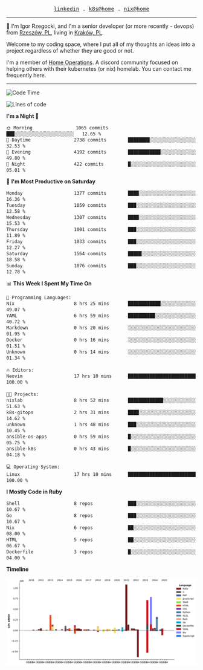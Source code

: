 <p align="center">
  <samp>
    <a href="https://www.linkedin.com/in/ajgon">linkedin</a> .
    <a href="https://github.com/deedee-ops/k8s-gitops">k8s@home</a> .
    <a href="https://github.com/deedee-ops/nixlab">nix@home</a>
  </samp>
</p>

----------------------------------------------------------------

:wave: I'm Igor Rzegocki, and I'm a senior developer (or more recently - devops) from [Rzeszów, PL](https://en.wikipedia.org/wiki/Rzesz%C3%B3w), living in [Kraków, PL](https://en.wikipedia.org/wiki/Krak%C3%B3w).

Welcome to my coding space, where I put all of my thoughts an ideas into a project regardless of whether they are good or not.

I'm a member of [Home Operations](https://discord.gg/home-operations). A discord community focused on helping others with their kubernetes (or nix) homelab. You can contact me frequently here.

----------------------------------------------------------------

<!--START_SECTION:waka-->
![Code Time](http://img.shields.io/badge/Code%20Time-825%20hrs%2050%20mins-blue)

![Lines of code](https://img.shields.io/badge/From%20Hello%20World%20I%27ve%20Written-4.8%20million%20lines%20of%20code-blue)

**I'm a Night 🦉** 

```text
🌞 Morning                1065 commits        ███░░░░░░░░░░░░░░░░░░░░░░   12.65 % 
🌆 Daytime                2738 commits        ████████░░░░░░░░░░░░░░░░░   32.53 % 
🌃 Evening                4192 commits        ████████████░░░░░░░░░░░░░   49.80 % 
🌙 Night                  422 commits         █░░░░░░░░░░░░░░░░░░░░░░░░   05.01 % 
```
📅 **I'm Most Productive on Saturday** 

```text
Monday                   1377 commits        ████░░░░░░░░░░░░░░░░░░░░░   16.36 % 
Tuesday                  1059 commits        ███░░░░░░░░░░░░░░░░░░░░░░   12.58 % 
Wednesday                1307 commits        ████░░░░░░░░░░░░░░░░░░░░░   15.53 % 
Thursday                 1001 commits        ███░░░░░░░░░░░░░░░░░░░░░░   11.89 % 
Friday                   1033 commits        ███░░░░░░░░░░░░░░░░░░░░░░   12.27 % 
Saturday                 1564 commits        █████░░░░░░░░░░░░░░░░░░░░   18.58 % 
Sunday                   1076 commits        ███░░░░░░░░░░░░░░░░░░░░░░   12.78 % 
```


📊 **This Week I Spent My Time On** 

```text
💬 Programming Languages: 
Nix                      8 hrs 25 mins       ████████████░░░░░░░░░░░░░   49.07 % 
YAML                     6 hrs 59 mins       ██████████░░░░░░░░░░░░░░░   40.72 % 
Markdown                 0 hrs 20 mins       ░░░░░░░░░░░░░░░░░░░░░░░░░   01.95 % 
Docker                   0 hrs 16 mins       ░░░░░░░░░░░░░░░░░░░░░░░░░   01.51 % 
Unknown                  0 hrs 14 mins       ░░░░░░░░░░░░░░░░░░░░░░░░░   01.34 % 

🔥 Editors: 
Neovim                   17 hrs 10 mins      █████████████████████████   100.00 % 

🐱‍💻 Projects: 
nixlab                   8 hrs 52 mins       █████████████░░░░░░░░░░░░   51.63 % 
k8s-gitops               2 hrs 31 mins       ████░░░░░░░░░░░░░░░░░░░░░   14.62 % 
unknown                  1 hrs 48 mins       ███░░░░░░░░░░░░░░░░░░░░░░   10.45 % 
ansible-os-apps          0 hrs 59 mins       █░░░░░░░░░░░░░░░░░░░░░░░░   05.75 % 
ansible-k8s              0 hrs 43 mins       █░░░░░░░░░░░░░░░░░░░░░░░░   04.18 % 

💻 Operating System: 
Linux                    17 hrs 10 mins      █████████████████████████   100.00 % 
```

**I Mostly Code in Ruby** 

```text
Shell                    8 repos             ███░░░░░░░░░░░░░░░░░░░░░░   10.67 % 
Go                       8 repos             ███░░░░░░░░░░░░░░░░░░░░░░   10.67 % 
Nix                      6 repos             ██░░░░░░░░░░░░░░░░░░░░░░░   08.00 % 
HTML                     5 repos             ██░░░░░░░░░░░░░░░░░░░░░░░   06.67 % 
Dockerfile               3 repos             █░░░░░░░░░░░░░░░░░░░░░░░░   04.00 % 
```



**Timeline**

![Lines of Code chart](https://raw.githubusercontent.com/ajgon/ajgon/master/assets/bar_graph.png)


<!--END_SECTION:waka-->
